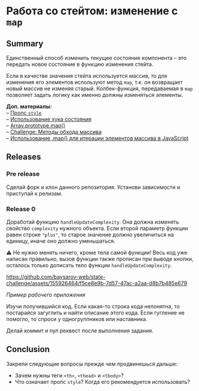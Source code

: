 # Работа со стейтом: изменение с `map`

## Summary

Единственный способ изменить текущее состояние компонента – это передать новое состояние в функцию изменения стейта.

Если в качестве значения стейта используется массив, то для изменения его элементов используют метод `map`, т.к. он возвращает новый массив не изменяя старый. Колбек-функция, передаваемая в `map` позволяет задать логику как именно должны изменяться элементы.

**Доп. материалы:**  
– [Пропс `style`](https://ru.reactjs.org/docs/dom-elements.html#style)  
– [Использование хука состояния](https://ru.reactjs.org/docs/hooks-state.html)  
– [Array.prototype.map()](https://developer.mozilla.org/ru/docs/Web/JavaScript/Reference/Global_Objects/Array/map)  
– [Challenge: Методы обхода массива](https://github.com/intocode/drill-enumerable-methods-challenge)  
– [Использование .map() для итерации элементов массива в JavaScript](https://www.digitalocean.com/community/tutorials/4-uses-of-javascripts-arraymap-you-should-know-ru)

## Releases

### Pre release

Сделай форк и клон данного репозитория. Установи зависимости и приступай к релизам.

### Release 0

Доработай функцию `handleUpdateComplexity`. Она должна изменять свойство `complexity` нужного объекта. Если второй параметр функции равен строке `"plus"`, то старое значение должно увеличиться на единицу, иначе оно должно уменьшаться.

⚠️ Не нужно менять ничего, кроме тела самой функции! Весь код уже написан правильно, вызов функции также прописан при выводе кнопки, осталось только дописать тело функции `handleUpdateComplexity`.

https://github.com/baysarov-web/state-challenge/assets/155926464/f5ce8e9b-7d57-47ac-a2aa-d8b7b485e679

_Пример рабочего приложения_

Изучи получившийся код. Если какая-то строка кода непонятна, то постарайся загуглить и найти описание этого кода. Если гугление не помогло, то спроси у одногруппников или наставника.

Делай коммит и пул реквест после выполнения задания.

## Conclusion

Закрепи следующие вопросы прежде чем продвинешься дальше:

- Зачем нужны теги `<th>`, `<thead>` и `<tbody>`? 
- Что означает пропс `style`? Когда его рекомендуется использовать?
